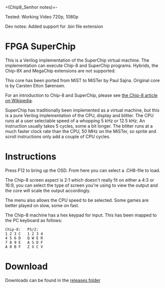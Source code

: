 =(Chip8_Senhor notes)=-

Tested: Working Video 720p, 1080p

Dev notes: Added support for .bin file extension

# FPGA SuperChip #

This is a Verilog implementation of the SuperChip virtual machine. The implementation can execute Chip-8 and SuperChip programs. Hybrids, the Chip-8X and MegaChip extensions are not supported.

This core has been ported from MiST to MiSTer by Paul Sajna.
Original core is by Carsten Elton Sørensen.

For an introduction to Chip-8 and SuperChip, please see [the Chip-8 article on Wikipedia](https://en.wikipedia.org/wiki/CHIP-8). 

SuperChip has traditionally been implemented as a virtual machine, but this is a pure Verilog implementation of the CPU, display and blitter. The CPU runs at a user selectable speed of a whopping 5 kHz or 12.5 kHz. An instruction usually takes 5 cycles, some a bit longer. The blitter runs at a much faster clock rate than the CPU, 50 MHz on the MiSTer, so sprite and scroll instructions only add a couple of CPU cycles.

# Instructions #

Press F12 to bring up the OSD. From here you can select a .CH8-file to load.

The Chip-8 screen aspect is 2:1 which doesn't really fit on either a 4:3 or 16:9, you can select the type of screen you're using to view the output and the core will scale the output accordingly.

The menu also allows the CPU speed to be selected. Some games are better played on slow, some on fast.

The Chip-8 machine has a hex keypad for input. This has been mapped to the PC keyboard as follows:

    Chip-8:   PS/2:
    1 2 3 C   1 2 3 4
    4 5 6 D   Q W E R
    7 8 9 E   A S D F
    A 0 B F   Z X C V

# Download #

Downloads can be found in the [releases folder](https://github.com/MiSTer-devel/Chip8_MiSTer/tree/master/releases)
